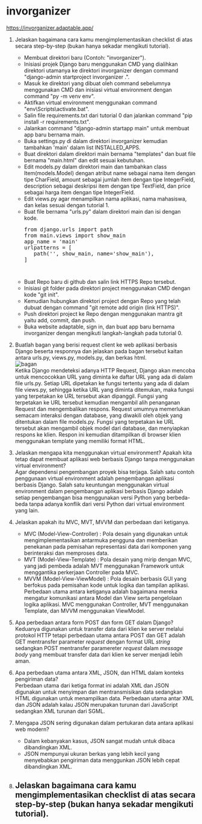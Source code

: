 # invorganizer

https://invorganizer.adaptable.app/

1. Jelaskan bagaimana cara kamu mengimplementasikan checklist di atas secara step-by-step (bukan hanya sekadar mengikuti tutorial).
   - Membuat direktori baru (Contoh: "invorganizer").
   - Inisiasi projek Django baru menggunakan CMD yang dialihkan direktori utamanya ke direktori invorganizer dengan command "django-admin startproject invorganizer .".
   - Masuk ke direktori yang dibuat oleh command sebelumnya menggunakan CMD dan inisiasi virtual environment dengan command "py -m venv env".
   - Aktifkan virtual environment menggunakan command "env\Scripts\activate.bat".
   - Salin file requirements.txt dari tutorial 0 dan jalankan command "pip install -r requirements.txt".
   - Jalankan command "django-admin startapp main" untuk membuat app baru bernama main.
   - Buka settings.py di dalam direktori invorganizer kemudian tambahkan 'main' dalam list INSTALLED_APPS.
   - Buat direktori dalam direktori main bernama "templates" dan buat file bernama "main.html" dan edit sesuai kebutuhan.
   - Edit models.py dalam direktori main dan tambahkan class Item(models.Model) dengan atribut name sebagai nama item dengan tipe CharField, amount sebagai jumlah item dengan tipe IntegerField, description sebagai deskripsi item dengan tipe TextField, dan price sebagai harga item dengan tipe IntegerField.
   - Edit views.py agar menampilkan nama aplikasi, nama mahasiswa, dan kelas sesuai dengan tutorial 1.
   - Buat file bernama "urls.py" dalam direktori main dan isi dengan kode.<br>
     <pre>from django.urls import path
     from main.views import show_main
     app_name = 'main'
     urlpatterns = [
        path('', show_main, name='show_main'),
     ] <pre>
   - Buat Repo baru di github dan salin link HTTPS Repo tersebut.
   - Inisiasi git folder pada direktori project menggunakan CMD dengan kode "git init".
   - Kemudian hubungkan direktori project dengan Repo yang telah dubuat dengan command "git remote add origin (link HTTPS)".
   - Push direktori project ke Repo dengan menggunakan mantra git yaitu add, commit, dan push.
   - Buka website adaptable, sign in, dan buat app baru bernama invorganizer dengan mengikuti langkah-langkah pada tutorial 0.

2. Buatlah bagan yang berisi request client ke web aplikasi berbasis Django beserta responnya dan jelaskan pada bagan tersebut kaitan antara urls.py, views.py, models.py, dan berkas html.<br>
![bagan](https://developer.mozilla.org/en-US/docs/Learn/Server-side/Django/Home_page/basic-django.png)<br>
Ketika Django mendeteksi adanya HTTP Request, Django akan mencoba untuk mencocokkan URL yang diminta ke daftar URL yang ada di dalam file urls.py. Setiap URL dipetakan ke fungsi tertentu yang ada di dalam file views.py, sehingga ketika URL yang diminta ditemukan, maka fungsi yang terpetakan ke URL tersebut akan dipanggil. Fungsi yang terpetakan ke URL tersebut kemudian mengambil alih penanganan Request dan mengembalikan respons. Request umumnya memerlukan semacam interaksi dengan database, yang diwakili oleh objek yang ditentukan dalam file models.py. Fungsi yang terpetakan ke URL tersebut akan mengambil objek model dari database, dan menyiapkan respons ke klien. Respon ini kemudian ditampilkan di browser klien menggunakan template yang memiliki format HTML.

3. Jelaskan mengapa kita menggunakan virtual environment? Apakah kita tetap dapat membuat aplikasi web berbasis Django tanpa menggunakan virtual environment?<br>
Agar dependensi pengembangan proyek bisa terjaga. Salah satu contoh penggunaan virtual environment adalah pengembangan aplikasi berbasis Django. Salah satu keuntungan menggunakan virtual environment dalam pengembangan aplikasi berbasis Django adalah setiap pengembangan bisa menggunakan versi Python yang berbeda-beda tanpa adanya konflik dari versi Python dari virtual environment yang lain. 
   
4. Jelaskan apakah itu MVC, MVT, MVVM dan perbedaan dari ketiganya.
   - MVC (Model-View-Controller) : Pola desain yang digunakan untuk mengimplementasikan antarmuka pengguna dan memberikan penekanan pada pemisahan representasi data dari komponen yang berinteraksi dan memproses data.
   - MVT (Model-View-Template) : Pola desain yang mirip dengan MVC, yang jadi pembeda adalah MVT menggunakan Framework untuk menggantika perkerjaan Controller pada MVC.
   - MVVM (Model-View-ViewModel) : Pola desain berbasis GUI yang berfokus pada pemisahan kode untuk logika dan tampilan aplikasi.
   Perbedaan utama antara ketiganya adalah bagaimana mereka mengatur komunikasi antara Model dan View serta pengelolaan logika aplikasi. MVC menggunakan Controller, MVT menggunakan Template, dan MVVM menggunakan ViewModel.

5. Apa perbedaan antara form POST dan form GET dalam Django?<br>
   Keduanya digunakan untuk transfer data dari klien ke server melalui protokol HTTP tetapi perbedaan utama antara POST dan GET adalah GET mentransfer parameter *request* dengan format URL *string* sedangkan POST mentransfer paramereter *request* dalam *message body* yang membuat transfer data dari klien ke server menjadi lebih aman.

6. Apa perbedaan utama antara XML, JSON, dan HTML dalam konteks pengiriman data?<br>
   Perbedaan utama dari ketiga format ini adalah XML dan JSON digunakan untuk menyimpan dan mentransmisikan data sedangkan HTML digunakan untuk menampilkan data. Perbedaan utama antar XML dan JSON adalah kalau JSON merupakan turunan dari JavaScript sedangkan XML turunan dari SGML.

7. Mengapa JSON sering digunakan dalam pertukaran data antara aplikasi web modern?<br>
   - Dalam kebanyakan kasus, JSON sangat mudah untuk dibaca dibandingkan XML.
   - JSON mempunyai ukuran berkas yang lebih kecil yang menyebabkan pengiriman data menggunkan JSON lebih cepat dibandingkan XML.

8. Jelaskan bagaimana cara kamu mengimplementasikan checklist di atas secara step-by-step (bukan hanya sekadar mengikuti tutorial).<br>
   - 